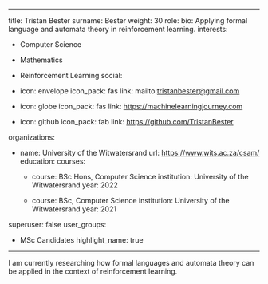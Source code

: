 
---
title: Tristan Bester
surname: Bester
weight: 30
role:
bio: Applying formal language and automata theory in reinforcement learning.
interests:
  - Computer Science
  - Mathematics
  - Reinforcement Learning
social:
  - icon: envelope
    icon_pack: fas
    link: mailto:tristanbester@gmail.com


  - icon: globe
    icon_pack: fas
    link: https://machinelearningjourney.com

  - icon: github
    icon_pack: fab
    link: https://github.com/TristanBester


organizations:
  - name: University of the Witwatersrand
    url: https://www.wits.ac.za/csam/
education:
  courses:
    - course: BSc Hons, Computer Science
      institution: University of the Witwatersrand
      year: 2022

    - course: BSc, Computer Science
      institution: University of the Witwatersrand
      year: 2021


superuser: false
user_groups:
  - MSc Candidates
highlight_name: true


---

I am currently researching how formal languages and automata theory can be applied in the context of reinforcement learning.


